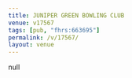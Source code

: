 ```yaml
---
title: JUNIPER GREEN BOWLING CLUB
venue: v17567
tags: [pub, "fhrs:663695"]
permalink: /v/17567/
layout: venue
---
```

null